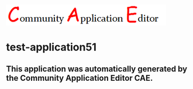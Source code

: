 ![CAE](https://github.com/CAE-Community-Application-Editor/CAE-Deployment-Temp/blob/master/img/logo.png)  

test-application51
===================


This application was automatically generated by the Community Application Editor CAE.  
---------------
